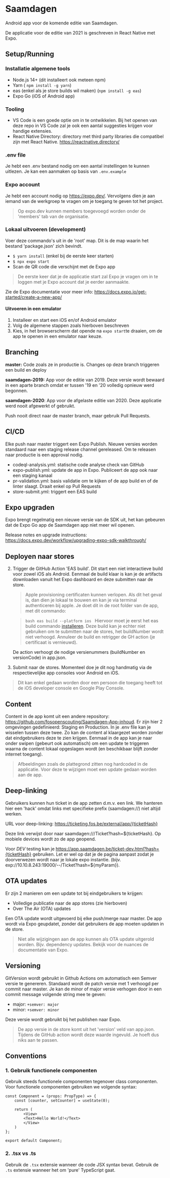 # Saamdagen

Android app voor de komende editie van Saamdagen.

De applicatie voor de editie van 2021 is geschreven in React Native met Expo.

## Setup/Running

### Installatie algemene tools

- Node.js 14+ (dit installeert ook meteen npm)
- Yarn ( `npm install -g yarn`)
- eas (enkel als je store builds wil maken) (`npm install -g eas`)
- Expo Go (iOS of Android app)

### Tooling

- VS Code is een goede optie om in te ontwikkelen. Bij het openen van deze repo in VS Code zal je ook een aantal suggesties krijgen voor handige extensies.
- React Native Directory: directory met third party libraries die compatibel zijn met React Native. <https://reactnative.directory/>

### .env file

Je hebt een .env bestand nodig om een aantal instellingen te kunnen uitlezen. Je kan een aanmaken op basis van `.env.example`

### Expo account
Je hebt een account nodig op <https://expo.dev/>. Vervolgens dien je aan iemand van de werkgroep te vragen om je toegang te geven tot het project.

> Op expo.dev kunnen members toegevoegd worden onder de 'members' tab van de organisatie.

### Lokaal uitvoeren (development)

Voer deze commando's uit in de 'root' map. Dit is de map waarin het bestand 'package.json' zich bevindt.

- `$ yarn install` (enkel bij de eerste keer starten)
- `$ npx expo start`
- Scan de QR code die verschijnt met de Expo app

> De eerste keer dat je de applicatie start zal Expo je vragen om in te loggen met je Expo account dat je eerder aanmaakte.

Zie de Expo documentatie voor meer info: <https://docs.expo.io/get-started/create-a-new-app/>

#### Uitvoeren in een emulator

1. Installeer en start een iOS en/of Android emulator
2. Volg de algemene stappen zoals hierboven beschreven
3. Kies, in het browserscherm dat opende na `expo start`te draaien, om de app te openen in een emulator naar keuze.

## Branching

**master:** Code zoals ze in productie is. Changes op deze branch triggeren een build en deploy

**saamdagen-2019:** App voor de editie van 2019. Deze versie wordt bewaard in een aparte branch omdat er tussen '19 en '20 volledig opnieuw werd begonnen.

**saamdagen-2020**: App voor de afgelaste editie van 2020. Deze applicatie werd nooit afgewerkt of gebruikt.

Push nooit direct naar de master branch, maar gebruik Pull Requests.

## CI/CD

Elke push naar master triggert een Expo Publish. Nieuwe versies worden standaard naar een staging release channel gereleased. Om te releasen naar productie is een approval nodig.

- codeql-analysis.yml: statische code analyse check van GitHub
- expo-publish.yml: update de app in Expo. Publiceert de app ook naar een staging kanaal
- pr-validation.yml: basis validatie om te kijken of de app build en of de linter slaagt. Draait enkel op Pull Requests
- store-submit.yml: triggert een EAS build

## Expo upgraden
Expo brengt regelmatig een nieuwe versie van de SDK uit, het kan gebeuren dat de Expo Go app de Saamdagen app niet meer wil openen.

Release notes en upgrade instructions: <https://docs.expo.dev/workflow/upgrading-expo-sdk-walkthrough/>


## Deployen naar stores

2. Trigger de GitHub Action 'EAS build'. Dit start een niet interactieve build voor zowel iOS als Android. Eenmaal de build klaar is kan je de artifacts downloaden vanuit het Expo dashboard en deze submitten naar de store.

    > Apple provisioning certificaten kunnen verlopen. Als dit het geval is, dan dien je lokaal te bouwen en kan je via terminal authenticeren bij apple. Je doet dit in de root folder van de app, met dit commando:

    >``bash
    >eas build --platform ios
    >``
    > Hiervoor moet je eerst het eas build commando [installeren](https://docs.expo.dev/build-reference/local-builds/).
    > Deze build kan je echter niet gebruiken om te submitten naar de stores, het buildNumber wordt niet verhoogd. Annuleer de build en retrigger de GH action (je certificaat is vernieuwd).

    De action verhoogt de nodige versienummers (buildNumber en versionCode) in app.json.

3. Submit naar de stores. Momenteel doe je dit nog handmatig via de respectievelijke app consoles voor Android en iOS.

> Dit kan enkel gedaan worden door een persoon die toegang heeft tot de iOS developer console en Google Play Console.

## Content

Content in de app komt uit een andere repository: <https://github.com/fosopenscouting/Saamdagen-App-inhoud>. Er zijn hier 2 omgevingen gedefinieerd: Staging en Production. In je .env file kan je wisselen tussen deze twee. Zo kan de content al klaargezet worden zonder dat eindgebruikers deze te zien krijgen. Eenmaal in de app kan je naar onder swipen (gebeurt ook automatisch) om een update te triggeren waarna de content lokaal opgeslagen wordt (en beschikbaar blijft zonder internet toegang).

> Afbeeldingen zoals de plattegrond zitten nog hardcoded in de applicatie. Voor deze te wijzigen moet een update gedaan worden aan de app.

## Deep-linking

Gebruikers kunnen hun ticket in de app zetten d.m.v. een link. We hanteren hier een 'hack' omdat links met specifieke prefix (saamdagen://) niet altijd werken.

URL voor deep-linking: https://ticketing.fos.be/external/app/{ticketHash}

Deze link verwijst door naar saamdagen:///Ticket?hash=${ticketHash}. Op mobiele devices wordt zo de app geopend.

Voor *DEV* testing kan je https://app.saamdagen.be/ticket-dev.html?hash={ticketHash} gebruiken. Let er wel op dat je de pagina aanpast zodat je doorverwezen wordt naar je lokale expo instantie. (bijv. exp://10.10.8.243:19000/--/Ticket?hash=${myParam}).

## OTA updates

Er zijn 2 manieren om een update tot bij eindgebruikers te krijgen:

- Volledige publicatie naar de app stores (zie hierboven)
- Over The Air (OTA) updates

Een OTA update wordt uitgevoerd bij elke push/merge naar master. De app wordt via Expo geupdatet, zonder dat gebruikers de app moeten updaten in de store.

> Niet alle wijzigingen aan de app kunnen als OTA update uitgerold worden. Bijv. dependency updates. Bekijk voor de nuances de documentatie van Expo.

## Versioning

GitVersion wordt gebruikt in Github Actions om automatisch een Semver versie te genereren. Standaard wordt de patch versie met 1 verhoogd per commit naar master. Je kan de minor of major versie verhogen door in een commit message volgende string mee te geven:

- major: `+semver: major`
- minor: `+semver: minor`

Deze versie wordt gebruikt bij het publishen naar Expo.

> De app versie in de store komt uit het 'version' veld van app.json. Tijdens de GitHub action wordt deze waarde ingevuld. Je hoeft dus niks aan te passen.

## Conventions

### 1. Gebruik functionele componenten

Gebruik steeds functionele componenten tegenover class componenten. Voor functionele componenten gebruiken we volgende syntax:

```JSX
const Component = (props: PropType) => {
    const [counter, setCounter] = useState(0);

    return (
        <View>
        <Text>Hello World!</Text>
        </View>
    )
};

export default Component;
```

### 2. .tsx vs .ts

Gebruik de `.tsx` extensie wanneer de code JSX syntax bevat. Gebruik de `.ts` extensie wanneer het om 'pure' TypeScript gaat.
